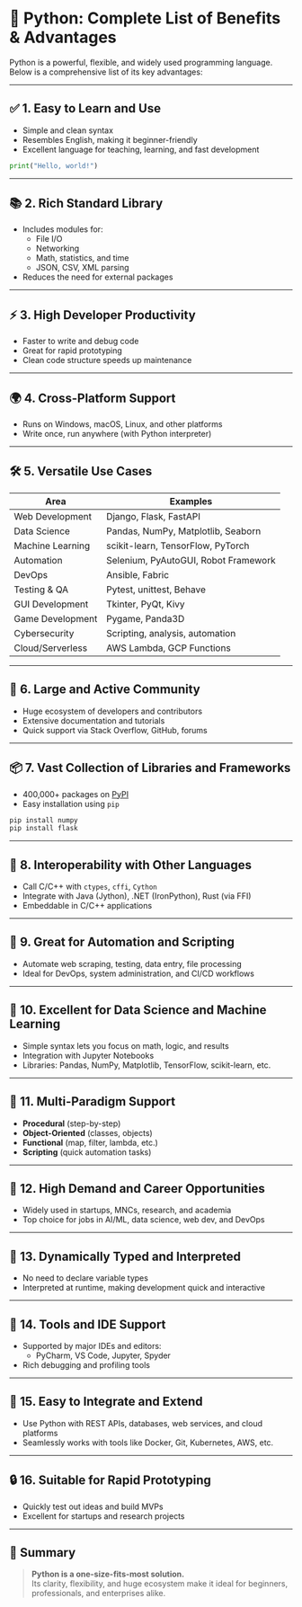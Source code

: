 
# 🐍 Python: Complete List of Benefits & Advantages

Python is a powerful, flexible, and widely used programming language. Below is a comprehensive list of its key advantages:

---

## ✅ 1. Easy to Learn and Use

- Simple and clean syntax
- Resembles English, making it beginner-friendly
- Excellent language for teaching, learning, and fast development

```python
print("Hello, world!")
```

---

## 📚 2. Rich Standard Library

- Includes modules for:
  - File I/O
  - Networking
  - Math, statistics, and time
  - JSON, CSV, XML parsing
- Reduces the need for external packages

---

## ⚡ 3. High Developer Productivity

- Faster to write and debug code
- Great for rapid prototyping
- Clean code structure speeds up maintenance

---

## 🌍 4. Cross-Platform Support

- Runs on Windows, macOS, Linux, and other platforms
- Write once, run anywhere (with Python interpreter)

---

## 🛠️ 5. Versatile Use Cases

| Area              | Examples                                  |
|-------------------|-------------------------------------------|
| Web Development   | Django, Flask, FastAPI                    |
| Data Science      | Pandas, NumPy, Matplotlib, Seaborn       |
| Machine Learning  | scikit-learn, TensorFlow, PyTorch        |
| Automation        | Selenium, PyAutoGUI, Robot Framework     |
| DevOps            | Ansible, Fabric                          |
| Testing & QA      | Pytest, unittest, Behave                 |
| GUI Development   | Tkinter, PyQt, Kivy                      |
| Game Development  | Pygame, Panda3D                          |
| Cybersecurity     | Scripting, analysis, automation          |
| Cloud/Serverless  | AWS Lambda, GCP Functions                |

---

## 🤝 6. Large and Active Community

- Huge ecosystem of developers and contributors
- Extensive documentation and tutorials
- Quick support via Stack Overflow, GitHub, forums

---

## 📦 7. Vast Collection of Libraries and Frameworks

- 400,000+ packages on [PyPI](https://pypi.org)
- Easy installation using `pip`

```bash
pip install numpy
pip install flask
```

---

## 🔁 8. Interoperability with Other Languages

- Call C/C++ with `ctypes`, `cffi`, `Cython`
- Integrate with Java (Jython), .NET (IronPython), Rust (via FFI)
- Embeddable in C/C++ applications

---

## 🧪 9. Great for Automation and Scripting

- Automate web scraping, testing, data entry, file processing
- Ideal for DevOps, system administration, and CI/CD workflows

---

## 🔬 10. Excellent for Data Science and Machine Learning

- Simple syntax lets you focus on math, logic, and results
- Integration with Jupyter Notebooks
- Libraries: Pandas, NumPy, Matplotlib, TensorFlow, scikit-learn, etc.

---

## 🧩 11. Multi-Paradigm Support

- **Procedural** (step-by-step)
- **Object-Oriented** (classes, objects)
- **Functional** (map, filter, lambda, etc.)
- **Scripting** (quick automation tasks)

---

## 💼 12. High Demand and Career Opportunities

- Widely used in startups, MNCs, research, and academia
- Top choice for jobs in AI/ML, data science, web dev, and DevOps

---

## 🧠 13. Dynamically Typed and Interpreted

- No need to declare variable types
- Interpreted at runtime, making development quick and interactive

---

## 🧰 14. Tools and IDE Support

- Supported by major IDEs and editors:
  - PyCharm, VS Code, Jupyter, Spyder
- Rich debugging and profiling tools

---

## 🧬 15. Easy to Integrate and Extend

- Use Python with REST APIs, databases, web services, and cloud platforms
- Seamlessly works with tools like Docker, Git, Kubernetes, AWS, etc.

---

## 🔒 16. Suitable for Rapid Prototyping

- Quickly test out ideas and build MVPs
- Excellent for startups and research projects

---

## 🧭 Summary

> **Python is a one-size-fits-most solution.**  
> Its clarity, flexibility, and huge ecosystem make it ideal for beginners, professionals, and enterprises alike.
